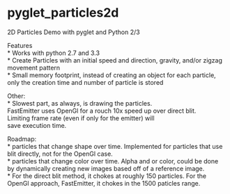 pyglet_particles2d
==================

2D Particles Demo with pyglet and Python 2/3

Features  
	* Works with python 2.7 and 3.3  
	* Create Particles with an initial speed and direction, gravity, and/or zigzag movement pattern  
	* Small memory footprint, instead of creating an object for each particle, only the creation time and number of particle is stored  
		
Other:  
    * Slowest part, as always, is drawing the particles.  
		FastEmitter uses OpenGl for a rouch 10x speed up over direct blit.  
		Limiting frame rate (even if only for the emitter) will  
		save execution time.  
		
Roadmap:  
	* particles that change shape over time. Implemented for particles that use blit directly, not for the OpenGl case.  
	* particles that change color over time. Alpha and or color, could be done by dynamically creating new images based off of a reference image.  
	* For the direct blit method, it chokes at roughly 150 particles.  For the OpenGl approach, FastEmitter, it chokes in the 1500 paticles range.  
	
	
	
